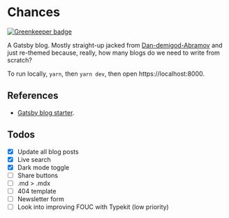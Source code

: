# Chances

[![Greenkeeper badge](https://badges.greenkeeper.io/chancestrickland/chances.svg)](https://greenkeeper.io/)

A Gatsby blog. Mostly straight-up jacked from [Dan-demigod-Abramov](https://github.com/gaearon/overreacted.io) and just re-themed because, really, how many blogs do we need to write from scratch?

To run locally, `yarn`, then `yarn dev`, then open https://localhost:8000.

## References
- [Gatsby blog starter](https://github.com/gatsbyjs/gatsby-starter-blog).

## Todos
- [x] Update all blog posts
- [x] Live search
- [x] Dark mode toggle
- [ ] Share buttons
- [ ] .md > .mdx
- [ ] 404 template
- [ ] Newsletter form
- [ ] Look into improving FOUC with Typekit (low priority)
